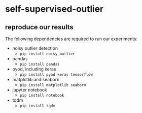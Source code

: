 # self-supervised-outlier


## reproduce our results

The following dependencies are required to run our experiments:

- noisy outlier detection
    - `pip install noisy_outlier`
- pandas
    - `pip install pandas`
- pyod, including keras
    - `pip install pyod keras tensorflow`
- matplotlib and seaborn
    - `pip install matplotlib seaborn`
- jupyter notebook
    - `pip install notebook`
- tqdm
    - `pip install tqdm`
